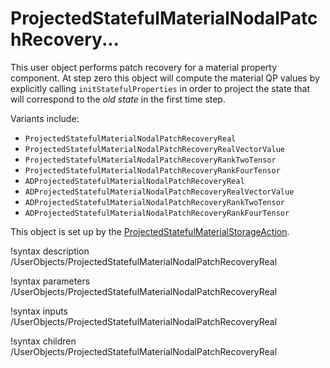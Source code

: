 # ProjectedStatefulMaterialNodalPatchRecovery...

This user object performs patch recovery for a material property component. At step zero this object will compute the material QP values by explicitly calling `initStatefulProperties` in order to project the state that will correspond to the *old state* in the first time step.

Variants include:
- `ProjectedStatefulMaterialNodalPatchRecoveryReal`
- `ProjectedStatefulMaterialNodalPatchRecoveryRealVectorValue`
- `ProjectedStatefulMaterialNodalPatchRecoveryRankTwoTensor`
- `ProjectedStatefulMaterialNodalPatchRecoveryRankFourTensor`
- `ADProjectedStatefulMaterialNodalPatchRecoveryReal`
- `ADProjectedStatefulMaterialNodalPatchRecoveryRealVectorValue`
- `ADProjectedStatefulMaterialNodalPatchRecoveryRankTwoTensor`
- `ADProjectedStatefulMaterialNodalPatchRecoveryRankFourTensor`

This object is set up by the [ProjectedStatefulMaterialStorageAction](ProjectedStatefulMaterialStorageAction.md).

!syntax description /UserObjects/ProjectedStatefulMaterialNodalPatchRecoveryReal

!syntax parameters /UserObjects/ProjectedStatefulMaterialNodalPatchRecoveryReal

!syntax inputs /UserObjects/ProjectedStatefulMaterialNodalPatchRecoveryReal

!syntax children /UserObjects/ProjectedStatefulMaterialNodalPatchRecoveryReal
